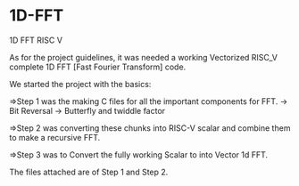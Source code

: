 # 1D-FFT
1D FFT RISC V


As for the project guidelines, it was needed a working Vectorized RISC_V complete 1D FFT [Fast Fourier Transform] code.

We started the project with the basics:

=>Step 1 was the making C files for all the important components for FFT.
-> Bit Reversal
-> Butterfly and twiddle factor

=>Step 2 was converting these chunks into RISC-V scalar and combine them to make a recursive FFT. 

=>Step 3 was to Convert the fully working Scalar to into Vector 1d FFT.


The files attached are of Step 1 and Step 2.




